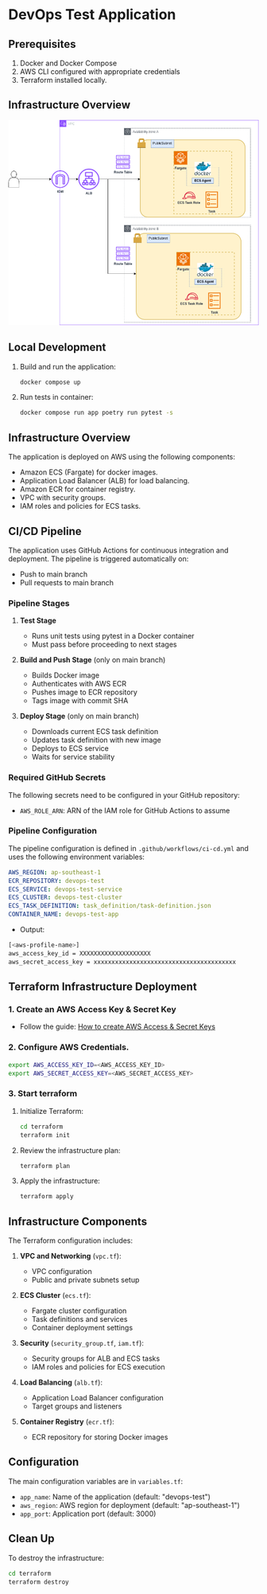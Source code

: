 # DevOps Test Application

## Prerequisites

1. Docker and Docker Compose
2. AWS CLI configured with appropriate credentials
3. Terraform installed locally.

## Infrastructure Overview
![alt text](Devop_test.drawio.png)

## Local Development
1. Build and run the application:
   ```bash
   docker compose up
   ```

2. Run tests in container:
   ```bash
   docker compose run app poetry run pytest -s
   ```

## Infrastructure Overview

The application is deployed on AWS using the following components:
- Amazon ECS (Fargate) for docker images.
- Application Load Balancer (ALB) for load balancing.
- Amazon ECR for container registry.
- VPC with security groups.
- IAM roles and policies for ECS tasks.

## CI/CD Pipeline

The application uses GitHub Actions for continuous integration and deployment. The pipeline is triggered automatically on:
- Push to main branch
- Pull requests to main branch

### Pipeline Stages

1. **Test Stage**
   - Runs unit tests using pytest in a Docker container
   - Must pass before proceeding to next stages

2. **Build and Push Stage** (only on main branch)
   - Builds Docker image
   - Authenticates with AWS ECR
   - Pushes image to ECR repository
   - Tags image with commit SHA

3. **Deploy Stage** (only on main branch)
   - Downloads current ECS task definition
   - Updates task definition with new image
   - Deploys to ECS service
   - Waits for service stability

### Required GitHub Secrets

The following secrets need to be configured in your GitHub repository:

- `AWS_ROLE_ARN`: ARN of the IAM role for GitHub Actions to assume

### Pipeline Configuration

The pipeline configuration is defined in `.github/workflows/ci-cd.yml` and uses the following environment variables:

```yaml
AWS_REGION: ap-southeast-1
ECR_REPOSITORY: devops-test
ECS_SERVICE: devops-test-service
ECS_CLUSTER: devops-test-cluster
ECS_TASK_DEFINITION: task_definition/task-definition.json
CONTAINER_NAME: devops-test-app
```

- Output:
```bash
[<aws-profile-name>]
aws_access_key_id = XXXXXXXXXXXXXXXXXXXX
aws_secret_access_key = xxxxxxxxxxxxxxxxxxxxxxxxxxxxxxxxxxxxxxxx
```

## Terraform Infrastructure Deployment

### 1. Create an AWS Access Key & Secret Key
- Follow the guide: [How to create AWS Access & Secret Keys](https://k21academy.com/amazon-web-services/create-access-and-secret-keys-in-aws/)

### 2. Configure AWS Credentials.
```bash
export AWS_ACCESS_KEY_ID=<AWS_ACCESS_KEY_ID>
export AWS_SECRET_ACCESS_KEY=<AWS_SECRET_ACCESS_KEY>
```

### 3. Start terraform
1. Initialize Terraform:
   ```bash
   cd terraform
   terraform init
   ```

3. Review the infrastructure plan:
   ```bash
   terraform plan
   ```

4. Apply the infrastructure:
   ```bash
   terraform apply
   ```

## Infrastructure Components
The Terraform configuration includes:

1. **VPC and Networking** (`vpc.tf`):
   - VPC configuration
   - Public and private subnets setup

2. **ECS Cluster** (`ecs.tf`):
   - Fargate cluster configuration
   - Task definitions and services
   - Container deployment settings

3. **Security** (`security_group.tf`, `iam.tf`):
   - Security groups for ALB and ECS tasks
   - IAM roles and policies for ECS execution

4. **Load Balancing** (`alb.tf`):
   - Application Load Balancer configuration
   - Target groups and listeners

5. **Container Registry** (`ecr.tf`):
   - ECR repository for storing Docker images

## Configuration

The main configuration variables are in `variables.tf`:
- `app_name`: Name of the application (default: "devops-test")
- `aws_region`: AWS region for deployment (default: "ap-southeast-1")
- `app_port`: Application port (default: 3000)

## Clean Up

To destroy the infrastructure:
```bash
cd terraform
terraform destroy
```